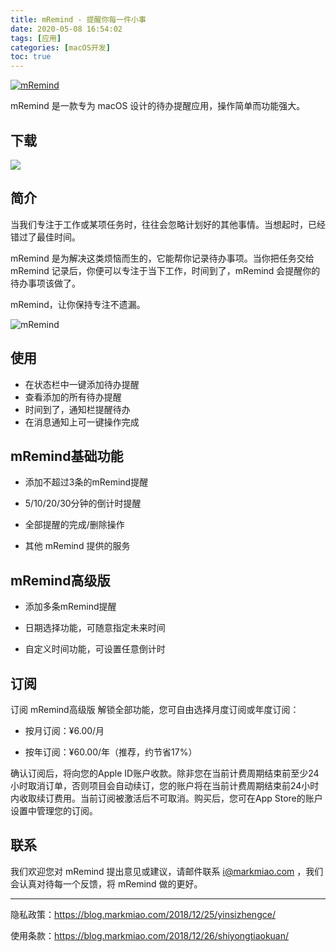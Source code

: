 ```yaml
---
title: mRemind - 提醒你每一件小事
date: 2020-05-08 16:54:02
tags: [应用]
categories: [macOS开发]
toc: true
---
```


[![mRemind](https://imagedb-1257991841.cos.ap-beijing.myqcloud.com/mremindicon.png)](https://apps.apple.com/cn/app/mremind-提醒你每一件小事/id1449698904?mt=12)

mRemind 是一款专为 macOS 设计的待办提醒应用，操作简单而功能强大。

<!--more-->

## 下载

[![](https://imagedb-1257991841.cos.ap-beijing.myqcloud.com/badge-download-on-the-mac-app-store_s.png)](https://apps.apple.com/cn/app/mremind-提醒你每一件小事/id1449698904?mt=12)

## 简介

当我们专注于工作或某项任务时，往往会忽略计划好的其他事情。当想起时，已经错过了最佳时间。

mRemind 是为解决这类烦恼而生的，它能帮你记录待办事项。当你把任务交给 mRemind 记录后，你便可以专注于当下工作，时间到了，mRemind 会提醒你的待办事项该做了。

mRemind，让你保持专注不遗漏。

![mRemind](https://imagedb-1257991841.cos.ap-beijing.myqcloud.com/mremindappstore.png)

## 使用

- 在状态栏中一键添加待办提醒
- 查看添加的所有待办提醒
- 时间到了，通知栏提醒待办
- 在消息通知上可一键操作完成

## mRemind基础功能

- 添加不超过3条的mRemind提醒

- 5/10/20/30分钟的倒计时提醒

- 全部提醒的完成/删除操作

- 其他 mRemind 提供的服务

## mRemind高级版

- 添加多条mRemind提醒

- 日期选择功能，可随意指定未来时间

- 自定义时间功能，可设置任意倒计时

## 订阅

订阅 mRemind高级版 解锁全部功能，您可自由选择月度订阅或年度订阅：

- 按月订阅：¥6.00/月

- 按年订阅：¥60.00/年（推荐，约节省17%）

确认订阅后，将向您的Apple ID账户收款。除非您在当前计费周期结束前至少24小时取消订单，否则项目会自动续订，您的账户将在当前计费周期结束前24小时内收取续订费用。当前订阅被激活后不可取消。购买后，您可在App Store的账户设置中管理您的订阅。

## 联系

我们欢迎您对 mRemind 提出意见或建议，请邮件联系 i@markmiao.com ，我们会认真对待每一个反馈，将 mRemind 做的更好。

------

隐私政策：https://blog.markmiao.com/2018/12/25/yinsizhengce/

使用条款：https://blog.markmiao.com/2018/12/26/shiyongtiaokuan/